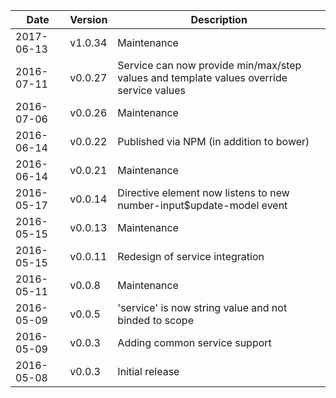 | Date        | Version | Description |
| ----------- | ------- | ----------- |
| 2017-06-13  | v1.0.34 | Maintenance |
| 2016-07-11  | v0.0.27 | Service can now provide min/max/step values and template values override service values |
| 2016-07-06  | v0.0.26 | Maintenance |
| 2016-06-14  | v0.0.22 | Published via NPM (in addition to bower) |
| 2016-06-14  | v0.0.21 | Maintenance |
| 2016-05-17  | v0.0.14 | Directive element now listens to new number-input$update-model event |
| 2016-05-15  | v0.0.13 | Maintenance |
| 2016-05-15  | v0.0.11 | Redesign of service integration |
| 2016-05-11  | v0.0.8  | Maintenance |
| 2016-05-09  | v0.0.5  | 'service' is now string value and not binded to scope |
| 2016-05-09  | v0.0.3  | Adding common service support |
| 2016-05-08  | v0.0.3  | Initial release |

